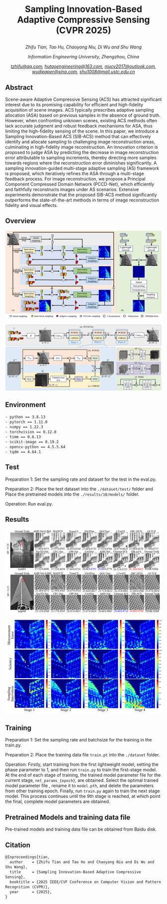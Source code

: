 # <p align="center">Sampling Innovation-Based Adaptive Compressive Sensing (CVPR 2025)</p>

*<p align="center">Zhifu Tian, Tao Hu, Chaoyang Niu, Di Wu and Shu Wang</p>*

*<p align="center">Information Engineering University, Zhengzhou, China</p>*

*<p align="center">tzhifu@qq.com, hutaoengineering@163.com, niucy2017@outlook.com, wudipaper@sina.com, shu1008@mail.ustc.edu.cn</p>*

## Abstract
Scene-aware Adaptive Compressive Sensing (ACS) has attracted significant interest due to its promising capability for efficient and high-fidelity acquisition of scene images. ACS typically prescribes adaptive sampling allocation (ASA) based on previous samples in the absence of ground truth. However, when confronting unknown scenes, existing ACS methods often lack accurate judgment and robust feedback mechanisms for ASA, thus limiting the high-fidelity sensing of the scene. In this paper, we introduce a Sampling Innovation-Based ACS (SIB-ACS) method that can effectively identify and allocate sampling to challenging image reconstruction areas, culminating in high-fidelity image reconstruction. An innovation criterion is proposed to judge ASA by predicting the decrease in image reconstruction error attributable to sampling increments, thereby directing more samples towards regions where the reconstruction error diminishes significantly. A sampling innovation-guided multi-stage adaptive sampling (AS) framework is proposed, which iteratively refines the ASA through a multi-stage feedback process. For image reconstruction, we propose a Principal Component Compressed Domain Network (PCCD-Net), which efficiently and faithfully reconstructs images under AS scenarios. Extensive experiments demonstrate that the proposed SIB-ACS method significantly outperforms the state-of-the-art methods in terms of image reconstruction fidelity and visual effects.

## Overview
![Sampling](https://github.com/giant-pandada/SIB-ACS/blob/main/figures/Sampling.png) 

![Reconstruction](https://github.com/giant-pandada/SIB-ACS/blob/main/figures/Reconstruction.png) 

## Environment
```
- python == 3.8.13
- pytorch == 1.11.0
- numpy == 1.22.3
- torchvision == 0.12.0
- timm == 0.6.13
- scikit-image == 0.19.2
- opencv-python == 4.5.5.64
- tqdm == 4.64.1
```

## Test
Preparation 1: 
Set the sampling rate and dataset for the test in the eval.py.

Preparation 2: 
Place the test dataset into the `./dataset/test/` folder and Place the pretrained models into the `./results/10/models/` folder.

Operation: 
Run eval.py.

## Results
![result1](https://github.com/giant-pandada/SIB-ACS/blob/main/figures/result1.png) 

![result2](https://github.com/giant-pandada/SIB-ACS/blob/main/figures/result2.png) 

## Training
Preparation 1: 
Set the sampling rate and batchsize for the training in the train.py.

Preparation 2: 
Place the training data file `train.pt` into the `./dataset` folder.

Operation: 
Firstly, start training from the first lightweight model, setting the phase parameter to 1, and then run `train.py` to train the first-stage model. At the end of each stage of training, the trained model parameter file for the current stage, `net_params_{epoch}`, are obtained. Select the optimal trained model parameter file , rename it to `model.pth`, and delete the parameters from other training epoch. Finally, run `train.py` again to train the next stage model. This process continues until the 9th stage is reached, at which point the final, complete model parameters are obtained.

## Pretrained Models and training data file
Pre-trained models and training data file can be obtained from Baidu disk.

## Citation
```
@Inproceedings{tian,
  author    = {Zhifu Tian and Tao Hu and Chaoyang Niu and Di Wu and Shu Wang},
  title     = {Sampling Innovation-Based Adaptive Compressive Sensing},
  booktitle = {2025 IEEE/CVF Conference on Computer Vision and Pattern Recognition (CVPR)},
  year      = {2025},
}
```
